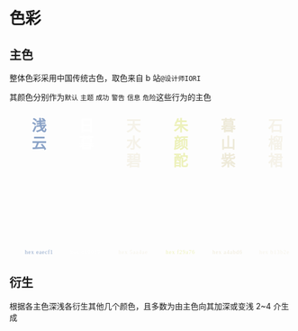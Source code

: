 # 色彩

## 主色

整体色彩采用中国传统古色，取色来自 b 站`@设计师IORI`

其颜色分别作为`默认` `主题` `成功` `警告` `信息` `危险`这些行为的主色

<div class="colors-list">
  <div class="colors-box">
    <div class="title qianyun">
      浅云
      <span class="detail">hex eaecf1</span>
    </div>
  </div>
  <div class="colors-box">
    <div class="title">
      日暮
      <span class="detail">hex cd8025</span>
    </div>
  </div>
  <div class="colors-box">
    <div class="title tianshuibi">
      天水碧
      <span class="detail">hex 5aa4ae</span>
    </div>
  </div>
  <div class="colors-box">
    <div class="title zhuyantuo">
      朱颜酡
      <span class="detail">hex f29a76</span>
    </div>
  </div>
  <div class="colors-box">
    <div class="title mushanzi">
      暮山紫
      <span class="detail">hex a4abd6</span>
    </div>
  </div>
  <div class="colors-box">
    <div class="title shiliuqun">
      石榴裙
      <span class="detail">hex b13b2e</span>
    </div>
  </div>
</div>

## 衍生

根据各主色深浅各衍生其他几个颜色，且多数为由主色向其加深或变浅 2~4 介生成

<style lang="scss">
  @import '../../packages/ikui-theme/mixins/config.scss';
  .colors-list {
    display: flex;
  }
  .colors-box {
    width: 120px;
    height: 260px;
    overflow: hidden;
    display: flex;
    position: relative;
    
    .title {
      width: 100%;
      padding: 14px;
      font-size: 26px;
      color: #fff;
      background-color: $primary;
      font-weight: bold;
      font-family: '宋体';
      writing-mode: vertical-rl;
      letter-spacing: .2em;
      margin-right: 2px;
      &.qianyun {
        background-color: $qianyun;
        color: #8ba3c7;
        border-top-left-radius: 4px;
        border-bottom-left-radius: 4px;
      }
      &.tianshuibi {
        background-color: $tianshuibi;
        color: #f5f2e9;
      }
      &.zhuyantuo {
        background-color: $zhuyantuo;
        color: #edf1bb;
      }
      &.mushanzi {
        background-color: $mushanzi;
        color: #eeead9;
      }
      &.shiliuqun {
        background-color: $shiliuqun;
        color: #f5f2e9;
        border-top-right-radius: 4px;
        border-bottom-right-radius: 4px;
      }
      .detail {
        font-size: 12px;
        font-weight: normal;
        font-family: '微软雅黑';
        letter-spacing: 1px;
        writing-mode: lr-tb;
        position: absolute;
        bottom: 0px;
        right: 0px;
        transform: scale(.82);
      }
    }
    /* .lighter {
      height: 40px;
      background-color: $button-lighter--primary;
    }
    .darker {
      height: 40px;
      background-color: $button-darker--primary;
    } */
  }
</style>
